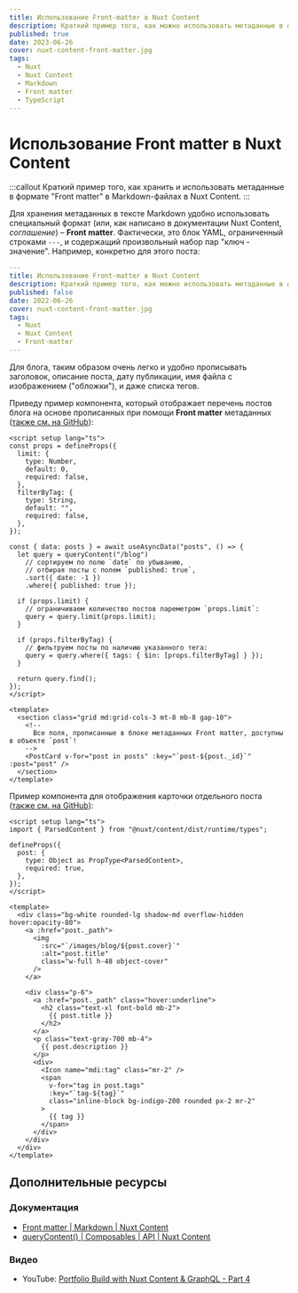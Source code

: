```yaml
---
title: Использование Front-matter в Nuxt Content
description: Краткий пример того, как можно использовать метаданные в формате "Front matter" в Markdown-файлах в Nuxt Content.
published: true
date: 2023-06-26
cover: nuxt-content-front-matter.jpg
tags:
  - Nuxt
  - Nuxt Content
  - Markdown
  - Front matter
  - TypeScript
---
```


# Использование Front matter в Nuxt Content

:::callout
Краткий пример того, как хранить и использовать метаданные в формате "Front matter" в Markdown-файлах в Nuxt Content.
:::

Для хранения метаданных в тексте Markdown удобно использовать специальный формат (или, как написано в документации Nuxt Content, _соглашение_) – **Front matter**. Фактически, это блок YAML, ограниченный строками `---`, и содержащий произвольный набор пар "ключ - значение". Например, конкретно для этого поста:

```yaml
---
title: Использование Front-matter в Nuxt Content
description: Краткий пример того, как можно использовать метаданные в формате "Front matter" в Markdown-файлах в Nuxt Content.
published: false
date: 2022-06-26
cover: nuxt-content-front-matter.jpg
tags:
  - Nuxt
  - Nuxt Content
  - Front-matter
---
```

Для блога, таким образом очень легко и удобно прописывать заголовок, описание поста, дату публикации, имя файла с изображением ("обложки"), и даже списка тегов.

Приведу пример компонента, который отображает перечень постов блога на основе прописанных при помощи **Front matter** метаданных ([также см. на GitHub](https://github.com/hazadus/nuxt-content-portfolio/blob/main/components/PostList.vue)):

```vue
<script setup lang="ts">
const props = defineProps({
  limit: {
    type: Number,
    default: 0,
    required: false,
  },
  filterByTag: {
    type: String,
    default: "",
    required: false,
  },
});

const { data: posts } = await useAsyncData("posts", () => {
  let query = queryContent("/blog")
    // сортируем по полю `date` по убыванию,
    // отбирая посты с полем `published: true`,
    .sort({ date: -1 })
    .where({ published: true });

  if (props.limit) {
    // ограничиваем количество постов пареметром `props.limit`:
    query = query.limit(props.limit);
  }

  if (props.filterByTag) {
    // фильтруем посты по наличию указанного тега:
    query = query.where({ tags: { $in: [props.filterByTag] } });
  }

  return query.find();
});
</script>

<template>
  <section class="grid md:grid-cols-3 mt-8 mb-8 gap-10">
    <!--
      Все поля, прописанные в блоке метаданных Front matter, доступны в объекте `post`!
    -->
    <PostCard v-for="post in posts" :key="`post-${post._id}`" :post="post" />
  </section>
</template>
```

Пример компонента для отображения карточки отдельного поста ([также см. на GitHub](https://github.com/hazadus/nuxt-content-portfolio/blob/main/components/PostCard.vue)):

```vue
<script setup lang="ts">
import { ParsedContent } from "@nuxt/content/dist/runtime/types";

defineProps({
  post: {
    type: Object as PropType<ParsedContent>,
    required: true,
  },
});
</script>

<template>
  <div class="bg-white rounded-lg shadow-md overflow-hidden hover:opacity-80">
    <a :href="post._path">
      <img
        :src="`/images/blog/${post.cover}`"
        :alt="post.title"
        class="w-full h-48 object-cover"
      />
    </a>

    <div class="p-6">
      <a :href="post._path" class="hover:underline">
        <h2 class="text-xl font-bold mb-2">
          {{ post.title }}
        </h2>
      </a>
      <p class="text-gray-700 mb-4">
        {{ post.description }}
      </p>
      <div>
        <Icon name="mdi:tag" class="mr-2" />
        <span
          v-for="tag in post.tags"
          :key="`tag-${tag}`"
          class="inline-block bg-indigo-200 rounded px-2 mr-2"
        >
          {{ tag }}
        </span>
      </div>
    </div>
  </div>
</template>
```

## Дополнительные ресурсы

### Документация

- [Front matter | Markdown | Nuxt Content](https://content.nuxtjs.org/guide/writing/markdown#front-matter)
- [queryContent() | Composables | API | Nuxt Content](https://content.nuxtjs.org/api/composables/query-content)

### Видео

- YouTube: [Portfolio Build with Nuxt Content & GraphQL - Part 4](https://www.youtube.com/watch?v=GXgWQN_NJnA)
